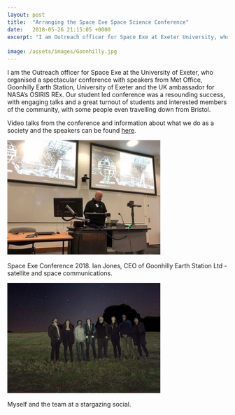 ```yaml
---
layout: post
title:  "Arranging the Space Exe Space Science Conference"
date:   2018-05-26 21:15:05 +0000
excerpt: "I am Outreach officer for Space Exe at Exeter University, who organised a spectacular conference with speakers from Met Office, Goonhilly Earth Station & UK ambassador for NASA’s OSIRIS REx."

image: /assets/images/Goonhilly.jpg
---
```

I am the Outreach officer for Space Exe at the University of Exeter, who organised a spectacular conference with speakers from Met Office, Goonhilly Earth Station, University of Exeter and the UK ambassador for NASA’s OSIRIS REx.
Our student led conference was a resounding success, with engaging talks and a great turnout of students and interested members of the community, with some people even travelling down from Bristol.

Video talks from the conference and information about what we do as a society and the speakers can be found [here][conf-link].

<img src="/assets/images/Goonhilly2.jpg" alt="drawing" width="350"/>
 
Space Exe Conference 2018. Ian Jones, CEO of Goonhilly Earth Station Ltd - satellite and space communications.

<img src="/assets/images/SpaceExeStarGaze2.png" alt="drawing" width="350"/>

 
 Myself and the team at a stargazing social.


[conf-link]: https://spaceexe.org/conf/2018/

